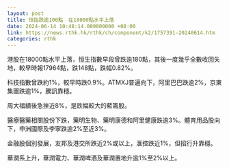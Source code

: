 ```yaml
---
layout: post
title: 恒指跌逾100點　在18000點水平上落
date: 2024-06-14 10:48:14.000000000 +08:00
link: https://news.rthk.hk/rthk/ch/component/k2/1757391-20240614.htm
categories: rthk
---
```


港股在18000點水平上落，恒生指數早段曾跌逾180點，其後一度幾乎全數收回失地，較早時報17964點，跌148點，跌幅0.82%。

科技指數曾跌約1%，較早時跌0.9%。ATMXJ普遍向下，阿里巴巴跌逾2%，京東集團跌逾1%，騰訊靠穩。

周大福績後急挫近8%，是跌幅較大的藍籌股。

醫療醫藥相關股份下跌，藥明生物、藥明康德和阿里健康跌逾3%。體育用品股向下，申洲國際及李寧跌逾2%至近3%。

金融股個別發展，友邦及港交所跌近2%或以上，滙控跌近1%，但招行升靠穩。

華潤系上升，華潤電力、華潤啤酒及華潤置地升逾1%至2%以上。
